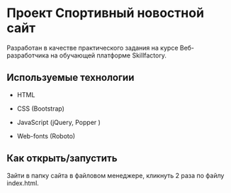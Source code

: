 # Проект Спортивный новостной сайт

Разработан в качестве практического задания на курсе Веб-разработчика на обучающей платформе Skillfactory.

## Используемые технологии

* HTML

* CSS (Bootstrap)

* JavaScript (jQuery, Popper )

* Web-fonts (Roboto)

## Как открыть/запустить

Зайти в папку сайта в файловом менеджере, кликнуть 2 раза по файлу index.html.